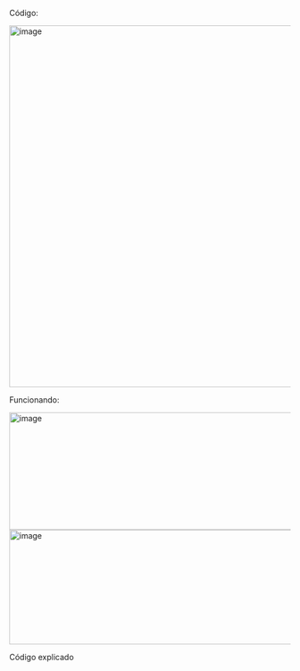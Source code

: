 Código:

<img width="957" height="647" alt="image" src="https://github.com/user-attachments/assets/d4933bb8-3a4f-4514-9fd4-99d454ee4a41" />

Funcionando:

<img width="958" height="210" alt="image" src="https://github.com/user-attachments/assets/56e3ba2b-87d2-4ec6-93fc-14a0867039b9" />

<img width="948" height="205" alt="image" src="https://github.com/user-attachments/assets/dc81bba6-76b8-473c-b485-3613b766a90f" />


Código explicado
